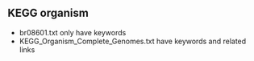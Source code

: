 ## KEGG organism

+ br08601.txt only have keywords
+ KEGG_Organism_Complete_Genomes.txt have keywords and related links